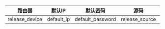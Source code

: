 | 路由器         | 默认IP     | 默认密码         | 源码           | 内核           | 插件                                                         |
| -------------- | ---------- | ---------------- | -------------- | -------------- | ------------------------------------------------------------ |
| release_device | default_ip | default_password | release_source | release_kernel | [plugin](https://github.com/repository/blob/main/build/matrixtarget/plugins) |

